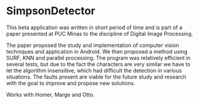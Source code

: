 SimpsonDetector
===============
This beta application was written in short period of time and is part of a paper presented at PUC Minas to the discipline of Digital Image Processing.

The paper proposed the study and implementation of computer vision techniques and application in Android. We then proposed a method using SURF, KNN and parallel processing. The program was relatively efficient in several tests, but due to the fact the characters are very similar we have to let the algorithm insensitive, which had difficult the detection in various situations.
The faults present are viable for the future study and research with the goal to improve and propose new solutions.

Works with Homer, Marge and Otto.

